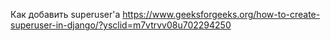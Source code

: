 Как добавить superuser'а
https://www.geeksforgeeks.org/how-to-create-superuser-in-django/?ysclid=m7vtrvv08u702294250
